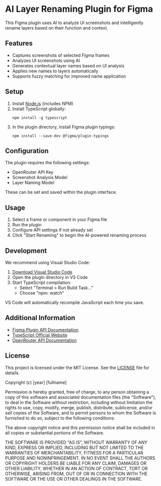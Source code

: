 # AI Layer Renaming Plugin for Figma

This Figma plugin uses AI to analyze UI screenshots and intelligently rename layers based on their function and context.

## Features

- Captures screenshots of selected Figma frames
- Analyzes UI screenshots using AI
- Generates contextual layer names based on UI analysis
- Applies new names to layers automatically
- Supports fuzzy matching for improved name application

## Setup

1. Install [Node.js](https://nodejs.org/en/download/) (includes NPM)
2. Install TypeScript globally:
   ```
   npm install -g typescript
   ```
3. In the plugin directory, install Figma plugin typings:
   ```
   npm install --save-dev @figma/plugin-typings
   ```

## Configuration

The plugin requires the following settings:

- OpenRouter API Key
- Screenshot Analysis Model
- Layer Naming Model

These can be set and saved within the plugin interface.

## Usage

1. Select a frame or component in your Figma file
2. Run the plugin
3. Configure API settings if not already set
4. Click "Start Renaming" to begin the AI-powered renaming process

## Development

We recommend using Visual Studio Code:

1. [Download Visual Studio Code](https://code.visualstudio.com/)
2. Open the plugin directory in VS Code
3. Start TypeScript compilation:
   - Select "Terminal > Run Build Task..."
   - Choose "npm: watch"

VS Code will automatically recompile JavaScript each time you save.

## Additional Information

- [Figma Plugin API Documentation](https://www.figma.com/plugin-docs/plugin-quickstart-guide/)
- [TypeScript Official Website](https://www.typescriptlang.org/)
- [OpenRouter API Documentation](https://openrouter.ai/docs)

## License

This project is licensed under the MIT License. See the [LICENSE](LICENSE) file for details.

Copyright (c) [year] [fullname]

Permission is hereby granted, free of charge, to any person obtaining a copy
of this software and associated documentation files (the "Software"), to deal
in the Software without restriction, including without limitation the rights
to use, copy, modify, merge, publish, distribute, sublicense, and/or sell
copies of the Software, and to permit persons to whom the Software is
furnished to do so, subject to the following conditions:

The above copyright notice and this permission notice shall be included in all
copies or substantial portions of the Software.

THE SOFTWARE IS PROVIDED "AS IS", WITHOUT WARRANTY OF ANY KIND, EXPRESS OR
IMPLIED, INCLUDING BUT NOT LIMITED TO THE WARRANTIES OF MERCHANTABILITY,
FITNESS FOR A PARTICULAR PURPOSE AND NONINFRINGEMENT. IN NO EVENT SHALL THE
AUTHORS OR COPYRIGHT HOLDERS BE LIABLE FOR ANY CLAIM, DAMAGES OR OTHER
LIABILITY, WHETHER IN AN ACTION OF CONTRACT, TORT OR OTHERWISE, ARISING FROM,
OUT OF OR IN CONNECTION WITH THE SOFTWARE OR THE USE OR OTHER DEALINGS IN THE
SOFTWARE.
